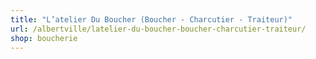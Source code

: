 ```yaml
---
title: "L’atelier Du Boucher (Boucher - Charcutier - Traiteur)"
url: /albertville/latelier-du-boucher-boucher-charcutier-traiteur/
shop: boucherie
---
```

